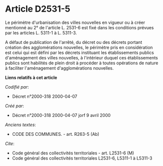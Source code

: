 # Article D2531-5

Le périmètre d'urbanisation des villes nouvelles en vigueur ou à créer mentionné au 2° de l'article L. 2531-6 est fixé dans
les conditions prévues par les articles L. 5311-1 à L. 5311-3.

A défaut de publication de l'arrêté, du décret ou des décrets portant création des agglomérations nouvelles, le périmètre
pris en considération est celui qui est défini par les décrets instituant les établissements publics d'aménagement des villes
nouvelles, à l'intérieur duquel ces établissements publics sont habilités de plein droit à procéder à toutes opérations de
nature à faciliter l'aménagement d'agglomérations nouvelles.

**Liens relatifs à cet article**

_Codifié par_:

  - Décret n°2000-318 2000-04-07

_Créé par_:

  - Décret n°2000-318 2000-04-07 jorf 9 avril 2000

_Anciens textes_:

  - CODE DES COMMUNES. - art. R263-5 (Ab)

_Cite_:

  - Code général des collectivités territoriales - art. L2531-6 (M)
  - Code général des collectivités territoriales L2531-6, L5311-1 à L5311-3
